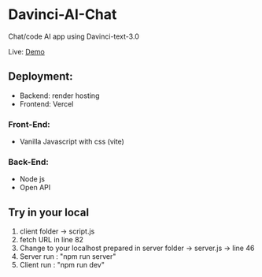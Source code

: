 # Davinci-AI-Chat

Chat/code AI app using Davinci-text-3.0

Live: [Demo](https://bon-ai.vercel.app/)


## Deployment: 
  * Backend: render hosting
  * Frontend: Vercel
  

### Front-End:

  * Vanilla Javascript with css (vite)
  
### Back-End:

  * Node js
  * Open API
  
## Try in your local

1. client folder -> script.js
2. fetch URL in line 82
3. Change to your localhost prepared in server folder -> server.js -> line 46
4. Server run : "npm run server"
5. Client run : "npm run dev"
